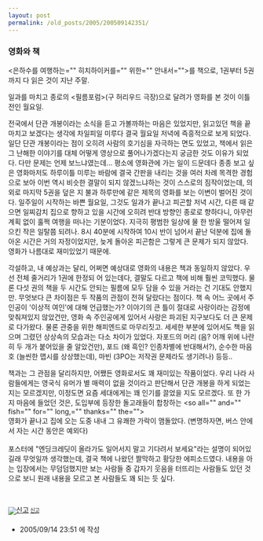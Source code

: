 ```yaml
---
layout: post
permalink: /old_posts/2005/200509142351/
---
```


### 영화와 책

<은하수를 여행하는="" 히치하이커를="" 위한="" 안내서="">를 책으로, 1권부터 5권까지 다 읽은 것이 지난 주말.

일과를 마치고 종로의 <필름포럼>(구 허리우드 극장)으로 달려가 영화를 본 것이 이틀 전인 월요일.

전국에서 단관 개봉이라는 소식을 듣고 가볼까하는 마음은 있었지만, 읽고있던 책을 끝마치고 보겠다는 생각에 차일피일 미루다 결국 월요일 저녁에 즉흥적으로 보게 되었다.
일단 단관 개봉이라는 점이 오히려 사람의 호기심을 자극하는 면도 있었고, 책에서 읽은 그 난해한 이야기를 대체 어떻게 영상으로 풀어나가겠다는지 궁금한 것도 이유가 되었다.
다만 문제는 언제 보느냐였는데... 평소에 영화관에 가는 일이 드문데다 종종 보고 싶은 영화마저도 하루이틀 미루는 바람에 결국 간판을 내리는 것을 여러 차례 목격한 경험으로 보아 이번 역시 비슷한 결말이 되지 않겠느냐하는 것이 스스로의 짐작이었는데, 의외로 마지막 5권을 덮은 지 불과 하루만에 같은 제목의 영화를 보는 이변이 벌어진 것이다.
일주일이 시작하는 바쁜 월요일, 그것도 일과가 끝나고 피곤할 저녁 시간, 다른 때 같으면 일찌감치 집으로 향하고 있을 시간에 오히려 반대 방향인 종로로 향하다니, 아무런 계획 없이 훌쩍 여행을 떠나는 기분이었다. 지극히 평범한 일상에 물 한 방울 떨어져 일으킨 작은 일탈쯤 되려나.
8시 40분에 시작하여 10시 반이 넘어서 끝난 덕분에 집에 돌아온 시간은 거의 자정이었지만, 늦게 돌아온 피곤함은 그렇게 큰 문제가 되지 않았다. 영화가 나름대로 재미있었기 때문에.

각설하고, 내 예상과는 달리, 어쩌면 예상대로 영화의 내용은 책과 동일하지 않았다. 우선 전체 줄거리가 1권에 한정되 어 있는데다, 결말도 다르고 책에 비해 훨씬 코믹했다. 물론 다섯 권의 책을 두 시간도 안되는 필름에 모두 담을 수 있을 거라는 건 기대도 안했지만.
무엇보다 큰 차이점은 두 작품의 관점이 전혀 달랐다는 점이다. 책 속 어느 곳에서 주인공이 '이상적 여인'에 대해 언급했는가? 이야기의 큰 틀이 절대로 사랑이라는 감정에 맞춰져있지 않았건만, 영화 속 주인공에게 있어서 사랑은 파괴된 지구보다도 더 큰 문제로 다가왔다. 물론 관중을 위한 해피엔드로 마무리짓고.
세세한 부분에 있어서도 책을 읽으며 그렸던 상상속의 모습과는 다소 차이가 있었다. 자포드의 머리 (음? 어깨 위에 나란히 두 개가 붙어있을 줄 알았건만), 포드 (왜 흑인? 인종차별에 반대해서?), 순수한 마음 호 (늘씬한 맵시를 상상했는데), 마빈 (3PO는 저작권 문제라도 생기려나) 등등..

책과는 그 관점을 달리하지만, 어쨌든 영화로서도 꽤 재미있는 작품이었다. 우리 나라 사람들에게는 영국식 유머가 별 매력이 없을 것이라고 판단해서 단관 개봉을 하게 되었는지는 모르겠지만, 이정도면 요즘 세대에게는 꽤 인기를 끌었을 지도 모르겠다. 
또 한 가지 마음에 들었던 것은, 도입부에 등장한 돌고래들이 합창하는 <so all="" and="" fish="" for="" long,="" thanks="" the=""><br/>영화가 끝나고 집에 오는 도중 내내 그 유쾌한 가락이 맴돌았다. (변명하자면, 버스 안에서 자는 시간 동안은 예외다)<br/><br/>포스터에 "엔딩크레딧이 올라가도 일어서지 말고 기다려서 보세요"라는 설명이 되어있길래 무엇일까 생각했는데, 결국 책에 나왔던 짤막하고 황당한 에피소드였다. 내용을 아는 입장에서는 무덤덤했지만 보는 사람들 중 갑자기 웃음을 터뜨리는 사람들도 있던 것으로 보니 원래 내용을 모르고 본 사람들도 꽤 되는 듯 싶다.<br/>

<div style="line-height:12px;padding:35px 0 5px">
<a href="#신고" onclick="window.open('http://www.egloos.com/report/popup.php?posturl='+decodeURIComponent('http://kyeru.egloos.com/610413'), 'pop_badreport','width=500, height=460'); return false">
<img alt="신고" src="img/icon/ico_badreport.png" style="vertical-align:top;padding-right:3px"/><span style="font-size:11px;letter-spacing:-1px">신고</span>
</a>
</div></so>

- 2005/09/14 23:51 에 작성